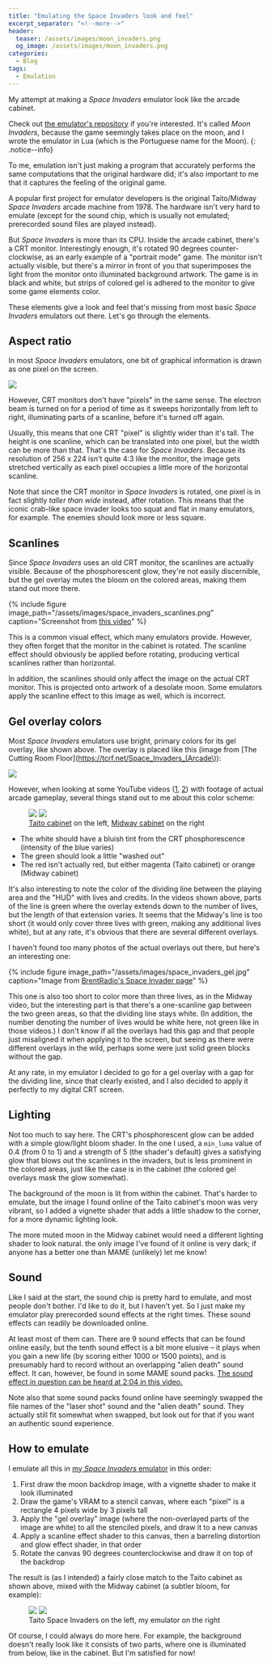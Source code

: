 ```yaml
---
title: "Emulating the Space Invaders look and feel"
excerpt_separator: "<!--more-->"
header: 
  teaser: /assets/images/moon_invaders.png
  og_image: /assets/images/moon_invaders.png
categories:
  - Blog
tags:
  - Emulation
---
```


My attempt at making a _Space Invaders_ emulator look like the arcade cabinet.

<!--more-->

Check out [the emulator's repository](https://github.com/tobiasvl/moon-invaders) if you're interested. It's called _Moon Invaders_, because the game seemingly takes place on the moon, and I wrote the emulator in Lua (which is the Portuguese name for the Moon).
{: .notice--info}

To me, emulation isn't just making a program that accurately performs the same computations that the original hardware did; it's also important to me that it captures the feeling of the original game.

A popular first project for emulator developers is the original Taito/Midway _Space Invaders_ arcade machine from 1978. The hardware isn't very hard to emulate (except for the sound chip, which is usually not emulated; prerecorded sound files are played instead).

But _Space Invaders_ is more than its CPU. Inside the arcade cabinet, there's a CRT monitor. Interestingly enough, it's rotated 90 degrees counter-clockwise, as an early example of a "portrait mode" game. The monitor isn't actually visible, but there's a mirror in front of you that superimposes the light from the monitor onto illuminated background artwork. The game is in black and white, but strips of colored gel is adhered to the monitor to give some game elements color.

These elements give a look and feel that's missing from most basic _Space Invaders_ emulators out there. Let's go through the elements.

Aspect ratio
------------

In most _Space Invaders_ emulators, one bit of graphical information is drawn as one pixel on the screen.

![](/assets/images/space_invaders_taito_cop.png)

However, CRT monitors don't have "pixels" in the same sense. The electron beam is turned on for a period of time as it sweeps horizontally from left to right, illuminating parts of a scanline, before it's turned off again.

Usually, this means that one CRT "pixel" is slightly wider than it's tall. The height is one scanline, which can be translated into one pixel, but the width can be more than that. That's the case for _Space Invaders_. Because its resolution of 256 x 224 isn't quite 4:3 like the monitor, the image gets stretched vertically as each pixel occupies a little more of the horizontal scanline.

Note that since the CRT monitor in _Space Invaders_ is rotated, one pixel is in fact slightly _taller than wide_ instead, after rotation. This means that the iconic crab-like space invader looks too squat and flat in many emulators, for example. The enemies should look more or less square.

Scanlines
---------

Since _Space Invaders_ uses an old CRT monitor, the scanlines are actually visible. Because of the phosphorescent glow, they're not easily discernible, but the gel overlay mutes the bloom on the colored areas, making them stand out more there.

{% include figure image_path="/assets/images/space_invaders_scanlines.png" caption="Screenshot from [this video](https://www.youtube.com/watch?v=DJMr36hLY38)" %}

This is a common visual effect, which many emulators provide. However, they often forget that the monitor in the cabinet is rotated. The scanline effect should obviously be applied before rotating, producing vertical scanlines rather than horizontal.

In addition, the scanlines should only affect the image on the actual CRT monitor. This is projected onto artwork of a desolate moon. Some emulators apply the scanline effect to this image as well, which is incorrect.

Gel overlay colors
------------------

Most _Space Invaders_ emulators use bright, primary colors for its gel overlay, like shown above. The overlay is placed like this (image from [The Cutting Room Floor](https://tcrf.net/Space_Invaders_(Arcade\)):

![](/assets/images/space_invaders_overlay.png)

However, when looking at some YouTube videos ([1](https://www.youtube.com/watch?v=DJMr36hLY38), [2](https://www.youtube.com/watch?v=1uSzmzZP1s8)) with footage of actual arcade gameplay, several things stand out to me about this color scheme:

<figure class="half">
    <a href="/assets/images/space_invaders_taito.png"><img src="/assets/images/space_invaders_taito.png"></a>
    <a href="/assets/images/space_invaders_midway.png"><img src="/assets/images/space_invaders_midway.png"></a>
    <figcaption><a href="https://www.youtube.com/watch?v=DJMr36hLY38">Taito cabinet</a> on the left, <a href="https://www.youtube.com/watch?v=1uSzmzZP1s8">Midway cabinet</a> on the right</figcaption>
</figure>

* The white should have a bluish tint from the CRT phosphorescence (intensity of the blue varies)
* The green should look a little "washed out"
* The red isn't actually red, but either magenta (Taito cabinet) or orange (Midway cabinet)

It's also interesting to note the color of the dividing line between the playing area and the "HUD" with lives and credits. In the videos shown above, parts of the line is green where the overlay extends down to the number of lives, but the length of that extension varies. It seems that the Midway's line is too short (it would only cover three lives with green, making any additional lives white), but at any rate, it's obvious that there are several different overlays.

I haven't found too many photos of the actual overlays out there, but here's an interesting one:

{% include figure image_path="/assets/images/space_invaders_gel.jpg" caption="Image from [BrentRadio's Space Invader page](http://www.brentradio.com/SpaceInvaders.htm)" %}

This one is also too short to color more than three lives, as in the Midway video, but the interesting part is that there's a one-scanline gap between the two green areas, so that the dividing line stays white. (In addition, the number denoting the number of lives would be white here, not green like in those videos.) I don't know if all the overlays had this gap and that people just misaligned it when applying it to the screen, but seeing as there were different overlays in the wild, perhaps some were just solid green blocks without the gap.

At any rate, in my emulator I decided to go for a gel overlay with a gap for the dividing line, since that clearly existed, and I also decided to apply it perfectly to my digital CRT screen.

Lighting
--------

Not too much to say here. The CRT's phosphorescent glow can be added with a simple glow/light bloom shader. In the one I used, a `min_luma` value of 0.4 (from 0 to 1) and a strength of 5 (the shader's default) gives a satisfying glow that blows out the scanlines in the invaders, but is less prominent in the colored areas, just like the case is in the cabinet (the colored gel overlays mask the glow somewhat).

The background of the moon is lit from within the cabinet. That's harder to emulate, but the image I found online of the Taito cabinet's moon was very vibrant, so I added a vignette shader that adds a little shadow to the corner, for a more dynamic lighting look.

The more muted moon in the Midway cabinet would need a different lighting shader to look natural. the only image I've found of it online is very dark; if anyone has a better one than MAME (unlikely) let me know!

Sound
-----

Like I said at the start, the sound chip is pretty hard to emulate, and most people don't bother. I'd like to do it, but I haven't yet. So I just make my emulator play prerecorded sound effects at the right times. These sound effects can readily be downloaded online.

At least most of them can. There are 9 sound effects that can be found online easily, but the tenth sound effect is a bit more elusive – it plays when you gain a new life (by scoring either 1000 or 1500 points), and is presumably hard to record without an overlapping "alien death" sound effect. It can, however, be found in some MAME sound packs. [The sound effect in question can be heard at 2:04 in this video.](https://youtu.be/DJMr36hLY38?t=124)

Note also that some sound packs found online have seemingly swapped the file names of the "laser shot" sound and the "alien death" sound. They actually still fit somewhat when swapped, but look out for that if you want an authentic sound experience.

How to emulate
--------------

I emulate all this in [my _Space Invaders_ emulator](https://github.com/tobiasvl/moon-invaders) in this order:

1. First draw the moon backdrop image, with a vignette shader to make it look illuminated
2. Draw the game's VRAM to a stencil canvas, where each "pixel" is a rectangle 4 pixels wide by 3 pixels tall
3. Apply the "gel overlay" image (where the non-overlayed parts of the image are white) to all the stenciled pixels, and draw it to a new canvas
4. Apply a scanline effect shader to this canvas, then a barreling distortion and glow effect shader, in that order
5. Rotate the canvas 90 degrees counterclockwise and draw it on top of the backdrop

The result is (as I intended) a fairly close match to the Taito cabinet as shown above, mixed with the Midway cabinet (a subtler bloom, for example):

<figure class="half">
    <a href="/assets/images/space_invaders_taito_2.png"><img src="/assets/images/space_invaders_taito_2.png"></a>
    <a href="/assets/images/moon_invaders.png"><img src="/assets/images/moon_invaders.png"></a>
    <figcaption>Taito Space Invaders on the left, my emulator on the right</figcaption>
</figure>

Of course, I could always do more here. For example, the background doesn't really look like it consists of two parts, where one is illuminated from below, like in the cabinet. But I'm satisfied for now!
